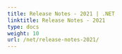 ```yaml
---
title: Release Notes - 2021 | .NET
linktitle: Release Notes - 2021
type: docs
weight: 10
url: /net/release-notes-2021/
---
```


